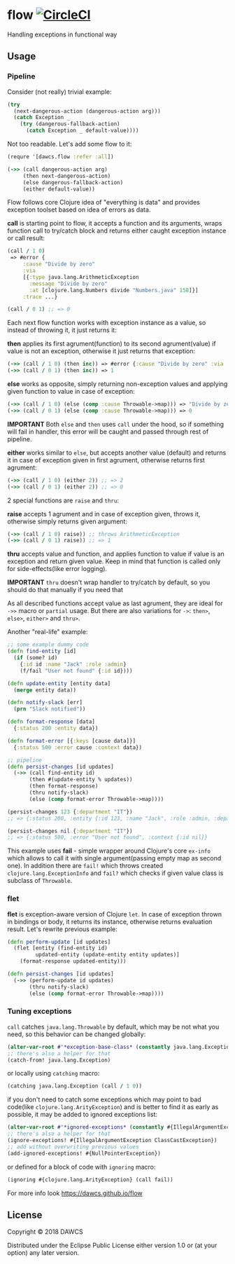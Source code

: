 # flow [![CircleCI](https://circleci.com/gh/dawcs/flow/tree/master.svg?style=svg)](https://circleci.com/gh/dawcs/flow/tree/master)

Handling exceptions in functional way

## Usage

### Pipeline

Consider (not really) trivial example:
```clojure
(try
  (next-dangerous-action (dangerous-action arg)))
  (catch Exception _
    (try (dangerous-fallback-action)
      (catch Exception _ default-value))))
```
Not too readable. Let's add some flow to it:

```clojure
(requre '[dawcs.flow :refer :all])

(->> (call dangerous-action arg)
     (then next-dangerous-action)
     (else dangerous-fallback-action)
     (either default-value))
```

Flow follows core Clojure idea of "everything is data" and provides exception toolset based on idea of errors as data.

**call** is starting point to flow, it accepts a function and its arguments, wraps function call to try/catch block and returns either caught exception instance or call result:
```clojure
(call / 1 0)
 => #error {
     :cause "Divide by zero"
     :via
     [{:type java.lang.ArithmeticException
       :message "Divide by zero"
       :at [clojure.lang.Numbers divide "Numbers.java" 158]}]
     :trace ...}

(call / 0 1) ;; => 0
```

Each next flow function works with exception instance as a value, so instead of throwing it, it just returns it:

**then** applies its first agrument(function) to its second agrument(value) if value is not an exception, otherwise it just returns that exception:
```clojure
(->> (call / 1 0) (then inc)) => #error {:cause "Divide by zero" :via ...}
(->> (call / 0 1) (then inc)) => 1
```

**else** works as opposite, simply returning non-exception values and applying given function to value in case of exception:
```clojure
(->> (call / 1 0) (else (comp :cause Throwable->map))) => "Divide by zero"
(->> (call / 0 1) (else (comp :cause Throwable->map))) => 0
```

**IMPORTANT** Both `else` and `then` uses `call` under the hood, so if something will fail in handler, this error will be caught and passed through rest of pipeline.

**either** works similar to `else`, but accepts another value (default) and returns it in case of exception given in first agrument, otherwise returns first agrument:
```clojure
(->> (call / 1 0) (either 2)) ;; => 2
(->> (call / 0 1) (either 2)) ;; => 0
```

2 special functions are `raise` and `thru`:

**raise** accepts 1 agrument and in case of exception given, throws it, otherwise simply returns given argument:
```clojure
(->> (call / 1 0) raise)) ;; throws ArithmeticException
(->> (call / 0 1) raise)) ;; => 1
```

**thru** accepts value and function, and applies function to value if value is an exception and return given value. Keep in mind that function is called only for side-effects(like error logging).

**IMPORTANT** `thru` doesn't wrap handler to try/catch by default, so you should do that manually if you need that

As all described functions accept value as last agrument, they are ideal for `->>` macro or `partial` usage. But there are also variations for `->`: `then>`, `else>`, `either>` and `thru>`.

Another "real-life" example:

```clojure
;; some example dummy code
(defn find-entity [id]
  (if (some? id)
    {:id id :name "Jack" :role :admin}
    (f/fail "User not found" {:id id})))

(defn update-entity [entity data]
  (merge entity data))

(defn notify-slack [err]
  (prn "Slack notified"))

(defn format-response [data]
  {:status 200 :entity data})

(defn format-error [{:keys [cause data]}]
  {:status 500 :error cause :context data})

;; pipeline
(defn persist-changes [id updates]
  (->> (call find-entity id)
       (then #(update-entity % updates))
       (then format-response)
       (thru notify-slack)
       (else (comp format-error Throwable->map))))

(persist-changes 123 {:department "IT"})
;; => {:status 200, :entity {:id 123, :name "Jack", :role :admin, :department "IT"}}

(persist-changes nil {:department "IT"})
;; => {:status 500, :error "User not found", :context {:id nil}}
```

This example uses **fail** - simple wrapper around Clojure's core `ex-info` which allows to call it with single argument(passing empty map as second one). In addition there are `fail!` which throws created `clojure.lang.ExceptionInfo` and `fail?` which checks if given value class is subclass of `Throwable`.

### flet

**flet** is exception-aware version of Clojure `let`. In case of exception thrown in bindings or body, it returns its instance, otherwise returns evaluation result.
Let's rewrite previous example:

```clojure
(defn perform-update [id updates]
  (flet [entity (find-entity id)
         updated-entity (update-entity entity updates)]
    (format-response updated-entity)))

(defn persist-changes [id updates]
  (->> (perform-update id updates)
       (thru notify-slack)
       (else (comp format-error Throwable->map))))
```

### Tuning exceptions

`call` catches `java.lang.Throwable` by default, which may be not what you need, so this behavior can be changed globally:
```clojure
(alter-var-root #'*exception-base-class* (constantly java.lang.Exception))
;; there's also a helper for that
(catch-from! java.lang.Exception)
```
or locally using `catching` macro:
```clojure
(catching java.lang.Exception (call / 1 0))
```
if you don't need to catch some exceptions which may point to bad code(like `clojure.lang.ArityException`) and is better to find it as early as possible, it may be added to ignored exceptions list:
```clojure
(alter-var-root #'*ignored-exceptions* (constantly #{IllegalArgumentException ClassCastException}))
;; there's also a helper for that
(ignore-exceptions! #{IllegalArgumentException ClassCastException})
;; add without overwriting previous values
(add-ignored-exceptions! #{NullPointerException})
```
or defined for a block of code with `ignoring` macro:
```clojure
(ignoring #{clojure.lang.ArityException} (call fail))
```

For more info look https://dawcs.github.io/flow


## License

Copyright © 2018 DAWCS

Distributed under the Eclipse Public License either version 1.0 or (at
your option) any later version.
